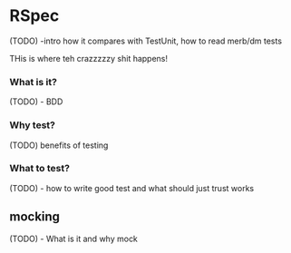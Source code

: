 # RSpec

(TODO) -intro how it compares with TestUnit, how to read merb/dm tests

THis is where teh crazzzzzy shit happens!

### What is it?

(TODO) - BDD

### Why test?

(TODO) benefits of testing

### What to test?

(TODO) - how to write good test and what should just trust works

## mocking

(TODO) - What is it and why mock